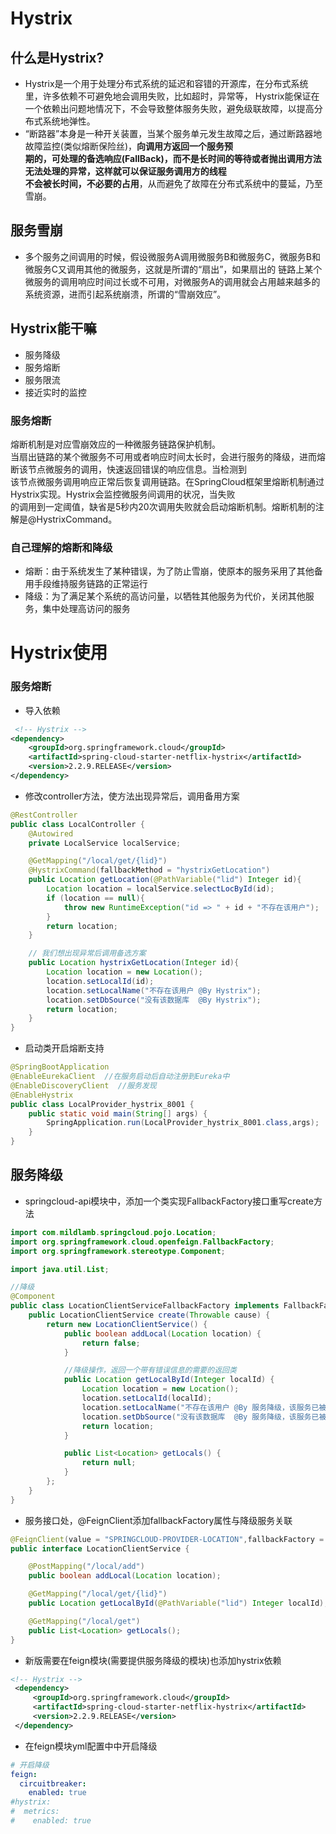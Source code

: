 # Hystrix
## 什么是Hystrix?
- Hystrix是一个用于处理分布式系统的延迟和容错的开源库，在分布式系统里，许多依赖不可避免地会调用失败，比如超时，异常等，
Hystrix能保证在一个依赖出问题地情况下，不会导致整体服务失败，避免级联故障，以提高分布式系统地弹性。  
- “断路器”本身是一种开关装置，当某个服务单元发生故障之后，通过断路器地故障监控(类似熔断保险丝)，**向调用方返回一个服务预  
期的，可处理的备选响应(FallBack)，而不是长时间的等待或者抛出调用方法无法处理的异常，这样就可以保证服务调用方的线程  
不会被长时间，不必要的占用**，从而避免了故障在分布式系统中的蔓延，乃至雪崩。

## 服务雪崩
- 多个服务之间调用的时候，假设微服务A调用微服务B和微服务C，微服务B和微服务C又调用其他的微服务，这就是所谓的“扇出”，如果扇出的
链路上某个微服务的调用响应时间过长或不可用，对微服务A的调用就会占用越来越多的系统资源，进而引起系统崩溃，所谓的“雪崩效应”。  

## Hystrix能干嘛
- 服务降级
- 服务熔断
- 服务限流
- 接近实时的监控

### 服务熔断
熔断机制是对应雪崩效应的一种微服务链路保护机制。  
当扇出链路的某个微服务不可用或者响应时间太长时，会进行服务的降级，进而熔断该节点微服务的调用，快速返回错误的响应信息。当检测到  
该节点微服务调用响应正常后恢复调用链路。在SpringCloud框架里熔断机制通过Hystrix实现。Hystrix会监控微服务间调用的状况，当失败  
的调用到一定阈值，缺省是5秒内20次调用失败就会启动熔断机制。熔断机制的注解是@HystrixCommand。 


### 自己理解的熔断和降级
- 熔断：由于系统发生了某种错误，为了防止雪崩，使原本的服务采用了其他备用手段维持服务链路的正常运行
- 降级：为了满足某个系统的高访问量，以牺牲其他服务为代价，关闭其他服务，集中处理高访问的服务


# Hystrix使用
### 服务熔断
- 导入依赖
```xml
 <!-- Hystrix -->
<dependency>
    <groupId>org.springframework.cloud</groupId>
    <artifactId>spring-cloud-starter-netflix-hystrix</artifactId>
    <version>2.2.9.RELEASE</version>
</dependency>
```
- 修改controller方法，使方法出现异常后，调用备用方案
```java
@RestController
public class LocalController {
    @Autowired
    private LocalService localService;

    @GetMapping("/local/get/{lid}")
    @HystrixCommand(fallbackMethod = "hystrixGetLocation")
    public Location getLocation(@PathVariable("lid") Integer id){
        Location location = localService.selectLocById(id);
        if (location == null){
            throw new RuntimeException("id => " + id + "不存在该用户");
        }
        return location;
    }

    // 我们想出现异常后调用备选方案
    public Location hystrixGetLocation(Integer id){
        Location location = new Location();
        location.setLocalId(id);
        location.setLocalName("不存在该用户 @By Hystrix");
        location.setDbSource("没有该数据库  @By Hystrix");
        return location;
    }
}
```
- 启动类开启熔断支持
```java
@SpringBootApplication
@EnableEurekaClient  //在服务启动后自动注册到Eureka中
@EnableDiscoveryClient  //服务发现
@EnableHystrix
public class LocalProvider_hystrix_8001 {
    public static void main(String[] args) {
        SpringApplication.run(LocalProvider_hystrix_8001.class,args);
    }
}
```
## 服务降级
- springcloud-api模块中，添加一个类实现FallbackFactory接口重写create方法
```java
import com.mildlamb.springcloud.pojo.Location;
import org.springframework.cloud.openfeign.FallbackFactory;
import org.springframework.stereotype.Component;

import java.util.List;

//降级
@Component
public class LocationClientServiceFallbackFactory implements FallbackFactory {
    public LocationClientService create(Throwable cause) {
        return new LocationClientService() {
            public boolean addLocal(Location location) {
                return false;
            }

            //降级操作，返回一个带有错误信息的需要的返回类
            public Location getLocalById(Integer localId) {
                Location location = new Location();
                location.setLocalId(localId);
                location.setLocalName("不存在该用户 @By 服务降级，该服务已被降级关闭");
                location.setDbSource("没有该数据库  @By 服务降级，该服务已被降级关闭");
                return location;
            }

            public List<Location> getLocals() {
                return null;
            }
        };
    }
}
```
- 服务接口处，@FeignClient添加fallbackFactory属性与降级服务关联
```java
@FeignClient(value = "SPRINGCLOUD-PROVIDER-LOCATION",fallbackFactory = LocationClientServiceFallbackFactory.class)
public interface LocationClientService {

    @PostMapping("/local/add")
    public boolean addLocal(Location location);

    @GetMapping("/local/get/{lid}")
    public Location getLocalById(@PathVariable("lid") Integer localId);

    @GetMapping("/local/get")
    public List<Location> getLocals();
}
```
- 新版需要在feign模块(需要提供服务降级的模块)也添加hystrix依赖
```xml
<!-- Hystrix -->
 <dependency>
     <groupId>org.springframework.cloud</groupId>
     <artifactId>spring-cloud-starter-netflix-hystrix</artifactId>
     <version>2.2.9.RELEASE</version>
 </dependency>
```
- 在feign模块yml配置中中开启降级
```yml
# 开启降级
feign:
  circuitbreaker:
    enabled: true
#hystrix:
#  metrics:
#    enabled: true
```
